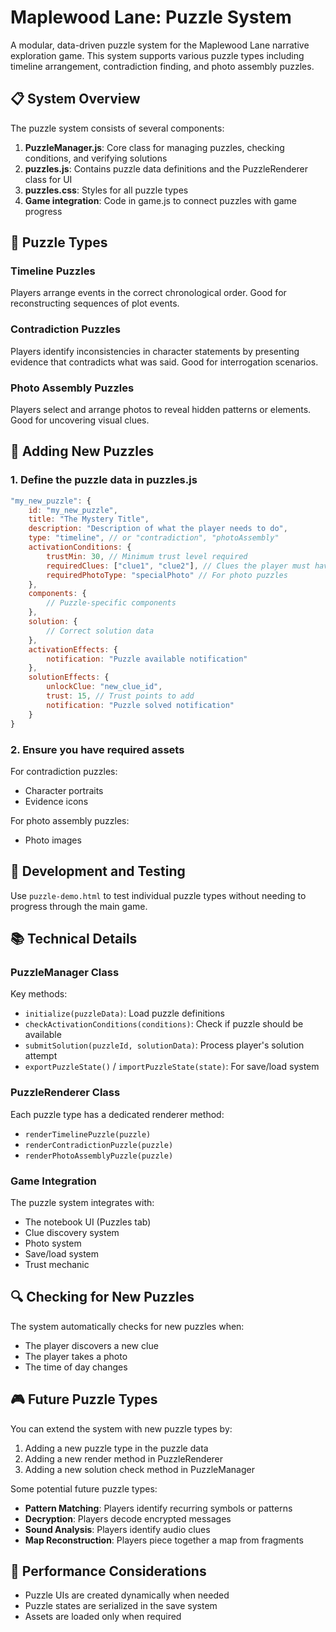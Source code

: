 # Maplewood Lane: Puzzle System

A modular, data-driven puzzle system for the Maplewood Lane narrative exploration game. This system supports various puzzle types including timeline arrangement, contradiction finding, and photo assembly puzzles.

## 📋 System Overview

The puzzle system consists of several components:

1. **PuzzleManager.js**: Core class for managing puzzles, checking conditions, and verifying solutions
2. **puzzles.js**: Contains puzzle data definitions and the PuzzleRenderer class for UI
3. **puzzles.css**: Styles for all puzzle types
4. **Game integration**: Code in game.js to connect puzzles with game progress

## 🧩 Puzzle Types

### Timeline Puzzles
Players arrange events in the correct chronological order. Good for reconstructing sequences of plot events.

### Contradiction Puzzles
Players identify inconsistencies in character statements by presenting evidence that contradicts what was said. Good for interrogation scenarios.

### Photo Assembly Puzzles
Players select and arrange photos to reveal hidden patterns or elements. Good for uncovering visual clues.

## 📝 Adding New Puzzles

### 1. Define the puzzle data in puzzles.js

```javascript
"my_new_puzzle": {
    id: "my_new_puzzle",
    title: "The Mystery Title",
    description: "Description of what the player needs to do",
    type: "timeline", // or "contradiction", "photoAssembly"
    activationConditions: {
        trustMin: 30, // Minimum trust level required
        requiredClues: ["clue1", "clue2"], // Clues the player must have found
        requiredPhotoType: "specialPhoto" // For photo puzzles
    },
    components: {
        // Puzzle-specific components
    },
    solution: {
        // Correct solution data
    },
    activationEffects: {
        notification: "Puzzle available notification"
    },
    solutionEffects: {
        unlockClue: "new_clue_id",
        trust: 15, // Trust points to add
        notification: "Puzzle solved notification"
    }
}
```

### 2. Ensure you have required assets

For contradiction puzzles:
- Character portraits
- Evidence icons

For photo assembly puzzles:
- Photo images

## 🔄 Development and Testing

Use `puzzle-demo.html` to test individual puzzle types without needing to progress through the main game.

## 📚 Technical Details

### PuzzleManager Class

Key methods:
- `initialize(puzzleData)`: Load puzzle definitions
- `checkActivationConditions(conditions)`: Check if puzzle should be available
- `submitSolution(puzzleId, solutionData)`: Process player's solution attempt
- `exportPuzzleState()` / `importPuzzleState(state)`: For save/load system

### PuzzleRenderer Class

Each puzzle type has a dedicated renderer method:
- `renderTimelinePuzzle(puzzle)`
- `renderContradictionPuzzle(puzzle)`
- `renderPhotoAssemblyPuzzle(puzzle)`

### Game Integration

The puzzle system integrates with:
- The notebook UI (Puzzles tab)
- Clue discovery system
- Photo system
- Save/load system
- Trust mechanic

## 🔍 Checking for New Puzzles

The system automatically checks for new puzzles when:
- The player discovers a new clue
- The player takes a photo
- The time of day changes

## 🎮 Future Puzzle Types

You can extend the system with new puzzle types by:

1. Adding a new puzzle type in the puzzle data
2. Adding a new render method in PuzzleRenderer
3. Adding a new solution check method in PuzzleManager

Some potential future puzzle types:
- **Pattern Matching**: Players identify recurring symbols or patterns
- **Decryption**: Players decode encrypted messages
- **Sound Analysis**: Players identify audio clues
- **Map Reconstruction**: Players piece together a map from fragments

## 📱 Performance Considerations

- Puzzle UIs are created dynamically when needed
- Puzzle states are serialized in the save system
- Assets are loaded only when required 